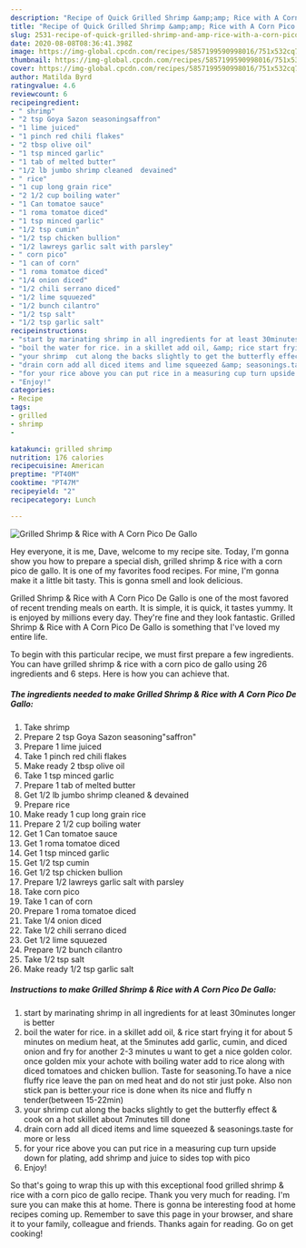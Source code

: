 ```yaml
---
description: "Recipe of Quick Grilled Shrimp &amp;amp; Rice with A Corn Pico De Gallo"
title: "Recipe of Quick Grilled Shrimp &amp;amp; Rice with A Corn Pico De Gallo"
slug: 2531-recipe-of-quick-grilled-shrimp-and-amp-rice-with-a-corn-pico-de-gallo
date: 2020-08-08T08:36:41.398Z
image: https://img-global.cpcdn.com/recipes/5857199590998016/751x532cq70/grilled-shrimp-rice-with-a-corn-pico-de-gallo-recipe-main-photo.jpg
thumbnail: https://img-global.cpcdn.com/recipes/5857199590998016/751x532cq70/grilled-shrimp-rice-with-a-corn-pico-de-gallo-recipe-main-photo.jpg
cover: https://img-global.cpcdn.com/recipes/5857199590998016/751x532cq70/grilled-shrimp-rice-with-a-corn-pico-de-gallo-recipe-main-photo.jpg
author: Matilda Byrd
ratingvalue: 4.6
reviewcount: 6
recipeingredient:
- " shrimp"
- "2 tsp Goya Sazon seasoningsaffron"
- "1 lime juiced"
- "1 pinch red chili flakes"
- "2 tbsp olive oil"
- "1 tsp minced garlic"
- "1 tab of melted butter"
- "1/2 lb jumbo shrimp cleaned  devained"
- " rice"
- "1 cup long grain rice"
- "2 1/2 cup boiling water"
- "1 Can tomatoe sauce"
- "1 roma tomatoe diced"
- "1 tsp minced garlic"
- "1/2 tsp cumin"
- "1/2 tsp chicken bullion"
- "1/2 lawreys garlic salt with parsley"
- " corn pico"
- "1 can of corn"
- "1 roma tomatoe diced"
- "1/4 onion diced"
- "1/2 chili serrano diced"
- "1/2 lime squuezed"
- "1/2 bunch cilantro"
- "1/2 tsp salt"
- "1/2 tsp garlic salt"
recipeinstructions:
- "start by marinating shrimp in all ingredients for at least 30minutes longer is better"
- "boil the water for rice. in a skillet add oil, &amp; rice start frying it for about 5 minutes on medium heat, at the 5minutes add garlic, cumin,  and diced onion and fry for another 2-3 minutes u want to get a nice golden color. once golden mix your achote with boiling water add to rice along with diced tomatoes and chicken bullion. Taste for seasoning.To have a nice fluffy rice leave the pan on med heat and do not stir just poke. Also non stick pan is better.your rice is done when its nice and fluffy n tender(between 15-22min)"
- "your shrimp  cut along the backs slightly to get the butterfly effect &amp; cook on a hot skillet about 7minutes till done"
- "drain corn add all diced items and lime squeezed &amp; seasonings.taste for more or less"
- "for your rice above you can put rice in a measuring cup turn upside down for plating, add shrimp and juice to sides top with pico"
- "Enjoy!"
categories:
- Recipe
tags:
- grilled
- shrimp
- 

katakunci: grilled shrimp  
nutrition: 176 calories
recipecuisine: American
preptime: "PT40M"
cooktime: "PT47M"
recipeyield: "2"
recipecategory: Lunch

---
```



![Grilled Shrimp &amp; Rice with A Corn Pico De Gallo](https://img-global.cpcdn.com/recipes/5857199590998016/751x532cq70/grilled-shrimp-rice-with-a-corn-pico-de-gallo-recipe-main-photo.jpg)

Hey everyone, it is me, Dave, welcome to my recipe site. Today, I'm gonna show you how to prepare a special dish, grilled shrimp &amp; rice with a corn pico de gallo. It is one of my favorites food recipes. For mine, I'm gonna make it a little bit tasty. This is gonna smell and look delicious.

Grilled Shrimp &amp; Rice with A Corn Pico De Gallo is one of the most favored of recent trending meals on earth. It is simple, it is quick, it tastes yummy. It is enjoyed by millions every day. They're fine and they look fantastic. Grilled Shrimp &amp; Rice with A Corn Pico De Gallo is something that I've loved my entire life.




To begin with this particular recipe, we must first prepare a few ingredients. You can have grilled shrimp &amp; rice with a corn pico de gallo using 26 ingredients and 6 steps. Here is how you can achieve that.

<!--inarticleads1-->

##### The ingredients needed to make Grilled Shrimp &amp; Rice with A Corn Pico De Gallo:

1. Take  shrimp
1. Prepare 2 tsp Goya Sazon seasoning&#34;saffron&#34;
1. Prepare 1 lime juiced
1. Take 1 pinch red chili flakes
1. Make ready 2 tbsp olive oil
1. Take 1 tsp minced garlic
1. Prepare 1 tab of melted butter
1. Get 1/2 lb jumbo shrimp cleaned &amp; devained
1. Prepare  rice
1. Make ready 1 cup long grain rice
1. Prepare 2 1/2 cup boiling water
1. Get 1 Can tomatoe sauce
1. Get 1 roma tomatoe diced
1. Get 1 tsp minced garlic
1. Get 1/2 tsp cumin
1. Get 1/2 tsp chicken bullion
1. Prepare 1/2 lawreys garlic salt with parsley
1. Take  corn pico
1. Take 1 can of corn
1. Prepare 1 roma tomatoe diced
1. Take 1/4 onion diced
1. Take 1/2 chili serrano diced
1. Get 1/2 lime squuezed
1. Prepare 1/2 bunch cilantro
1. Take 1/2 tsp salt
1. Make ready 1/2 tsp garlic salt




<!--inarticleads2-->

##### Instructions to make Grilled Shrimp &amp; Rice with A Corn Pico De Gallo:

1. start by marinating shrimp in all ingredients for at least 30minutes longer is better
1. boil the water for rice. in a skillet add oil, &amp; rice start frying it for about 5 minutes on medium heat, at the 5minutes add garlic, cumin,  and diced onion and fry for another 2-3 minutes u want to get a nice golden color. once golden mix your achote with boiling water add to rice along with diced tomatoes and chicken bullion. Taste for seasoning.To have a nice fluffy rice leave the pan on med heat and do not stir just poke. Also non stick pan is better.your rice is done when its nice and fluffy n tender(between 15-22min)
1. your shrimp  cut along the backs slightly to get the butterfly effect &amp; cook on a hot skillet about 7minutes till done
1. drain corn add all diced items and lime squeezed &amp; seasonings.taste for more or less
1. for your rice above you can put rice in a measuring cup turn upside down for plating, add shrimp and juice to sides top with pico
1. Enjoy!




So that's going to wrap this up with this exceptional food grilled shrimp &amp; rice with a corn pico de gallo recipe. Thank you very much for reading. I'm sure you can make this at home. There is gonna be interesting food at home recipes coming up. Remember to save this page in your browser, and share it to your family, colleague and friends. Thanks again for reading. Go on get cooking!
